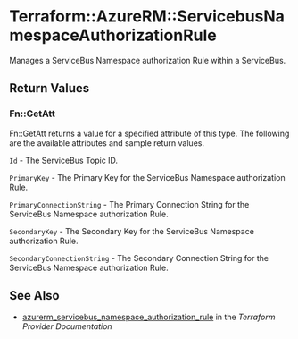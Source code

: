 # Terraform::AzureRM::ServicebusNamespaceAuthorizationRule

Manages a ServiceBus Namespace authorization Rule within a ServiceBus.

## Return Values

### Fn::GetAtt

Fn::GetAtt returns a value for a specified attribute of this type. The following are the available attributes and sample return values.

`Id` - The ServiceBus Topic ID.

`PrimaryKey` - The Primary Key for the ServiceBus Namespace authorization Rule.

`PrimaryConnectionString` - The Primary Connection String for the ServiceBus Namespace authorization Rule.

`SecondaryKey` - The Secondary Key for the ServiceBus Namespace authorization Rule.

`SecondaryConnectionString` - The Secondary Connection String for the ServiceBus Namespace authorization Rule.

## See Also

* [azurerm_servicebus_namespace_authorization_rule](https://www.terraform.io/docs/providers/azurerm/r/servicebus_namespace_authorization_rule.html) in the _Terraform Provider Documentation_